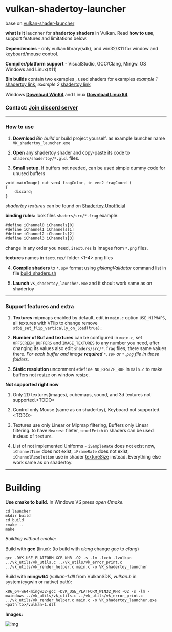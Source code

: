 # vulkan-shadertoy-launcher

base on [vulkan-shader-launcher](https://github.com/danilw/vulkan-shader-launcher)

**what is it** laucnher for **shadertoy shaders** in Vulkan. Read **how to use**, support features and limitations below.

**Dependencies** - only vulkan library(sdk), and win32/X11 for window and keyboard/mouse control.

**Compiler/platform support** - VisualStudio, GCC/Clang, Mingw. OS Windows and Linux(X11)

**Bin builds** contain two examples , used shaders for examples *example 1* [shadertoy link](https://www.shadertoy.com/view/wlX3zn), *example 2* [shadertoy link](https://www.shadertoy.com/view/MstGWX)

Windows **[Download Win64](https://danilw.github.io/GLSL-howto/vulkan_sh_launcher/v2/Vulkan_shader_launcher_examples.zip)** and Linux **[Download Linux64](https://danilw.github.io/GLSL-howto/vulkan_sh_launcher/v2/Vulkan_shader_launcher_examples_linux.zip)**

### Contact: [**Join discord server**](https://discord.gg/JKyqWgt)

___
### How to use

1. **Download** *Bin build* or build project yourself. as example launcher name `VK_shadertoy_launcher.exe`

2. **Open** any shadertoy shader and copy-paste its code to `shaders/shadertoy/*.glsl` files.

3. **Small setup.** If buffers not needed, can be used simple dummy code for unused buffers 
```
void mainImage( out vec4 fragColor, in vec2 fragCoord )
{
    discard;
}
```
*shadertoy textures* can be found on [Shadertoy Unofficial](https://shadertoyunofficial.wordpress.com/2019/07/23/shadertoy-media-files/)

**binding rules:** look files `shaders/src/*.frag` example:
```
#define iChannel0 iChannels[0]
#define iChannel1 iChannels[1]
#define iChannel2 iChannels[2]
#define iChannel3 iChannels[3]
```
change in any order you need, `iTextures` is images from `*.png` files.

**textures** names in `textures/` folder \<1-4\>.png files

4. **Compile shaders** to `*.spv` format using *glslangValidator* command list in file [build_shaders.sh](https://github.com/danilw/vulkan-shadertoy-launcher/blob/master/launcher/shaders/build_shaders.sh)

4. **Launch** `VK_shadertoy_launcher.exe` and it shoult work same as on shadertoy

___
### Support features and extra

1. **Textures** mipmaps enabled by default, edit in `main.c` option `USE_MIPMAPS`, all textures with VFlip to change remove `stbi_set_flip_vertically_on_load(true);`

2. **Number of Buf and textures** can be configured in `main.c`, set `OFFSCREEN_BUFFERS` and `IMAGE_TEXTURES` to any number you need, after changing its values also edit `shaders/src/*.frag` files, there same values there. *For each buffer and image **required** `*.spv` or `*.png` file in those folders.*

3. **Static resolution** uncomment `#define NO_RESIZE_BUF` in `main.c` to make buffers not resize on window resize.


**Not supported right now**

1. Only 2D textures(images), cubemaps, sound, and 3d textures not supported.\<TODO\>

2. Control only Mouse (same as on shadertoy), Keyboard not supported.\<TODO\>

3. Textures use only Linear or Mipmap filtering, Buffers only Linear filtering. to have `Nearest` fileter, `texelFetch` in shaders can be used instead of `texture`.

4. List of not implemented Uniforms - `iSampleRate` does not exist now, `iChannelTime` does not exist, `iFrameRate` does not exist, `iChannelResolution` use in shader [textureSize](https://www.khronos.org/registry/OpenGL-Refpages/gl4/html/textureSize.xhtml) instead. Everything else work same as on shadertoy.


___
# Building

**Use cmake to build.** In Windows VS press *open Cmake*.
```
cd launcher
mkdir build
cd build
cmake ..
make
```

*Building without cmake:*

Build with **gcc** (linux): (to build with *clang* change *gcc* to *clang*)
```
gcc -DVK_USE_PLATFORM_XCB_KHR -O2 -s -lm -lxcb -lvulkan ../vk_utils/vk_utils.c ../vk_utils/vk_error_print.c ../vk_utils/vk_render_helper.c main.c -o VK_shadertoy_launcher
```
Build with **mingw64** (*vulkan-1.dll* from VulkanSDK, *vulkan.h* in system(cygwin or native) path):
```
x86_64-w64-mingw32-gcc -DVK_USE_PLATFORM_WIN32_KHR -O2 -s -lm -mwindows ../vk_utils/vk_utils.c ../vk_utils/vk_error_print.c ../vk_utils/vk_render_helper.c main.c -o VK_shadertoy_launcher.exe <path to>/vulkan-1.dll
```

**Images:** 

![img](https://danilw.github.io/GLSL-howto/vulkan_sh_launcher/v2/scr1.jpg)


